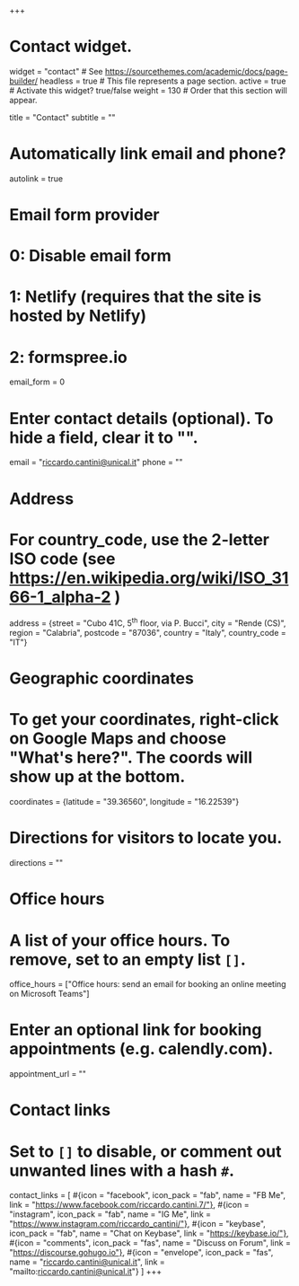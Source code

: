 +++
# Contact widget.
widget = "contact"  # See https://sourcethemes.com/academic/docs/page-builder/
headless = true  # This file represents a page section.
active = true  # Activate this widget? true/false
weight = 130  # Order that this section will appear.

title = "Contact"
subtitle = ""

# Automatically link email and phone?
autolink = true

# Email form provider
#   0: Disable email form
#   1: Netlify (requires that the site is hosted by Netlify)
#   2: formspree.io
email_form = 0

# Enter contact details (optional). To hide a field, clear it to "".
email = "riccardo.cantini@unical.it"
phone = ""

# Address
# For country_code, use the 2-letter ISO code (see https://en.wikipedia.org/wiki/ISO_3166-1_alpha-2 )
address = {street = "Cubo 41C, 5<sup>th</sup> floor, via P. Bucci", city = "Rende (CS)", region = "Calabria", postcode = "87036", country = "Italy", country_code = "IT"}

# Geographic coordinates
# To get your coordinates, right-click on Google Maps and choose "What's here?". The coords will show up at the bottom.
coordinates = {latitude = "39.36560", longitude = "16.22539"}

# Directions for visitors to locate you.
directions = ""

# Office hours
# A list of your office hours. To remove, set to an empty list `[]`.
office_hours = ["Office hours: send an email for booking an online meeting on Microsoft Teams"]

# Enter an optional link for booking appointments (e.g. calendly.com).
appointment_url = ""

# Contact links
#   Set to `[]` to disable, or comment out unwanted lines with a hash `#`.
contact_links = [
  #{icon = "facebook", icon_pack = "fab", name = "FB Me", link = "https://www.facebook.com/riccardo.cantini.7/"},
  #{icon = "instagram", icon_pack = "fab", name = "IG Me", link = "https://www.instagram.com/riccardo_cantini/"},
  #{icon = "keybase", icon_pack = "fab", name = "Chat on Keybase", link = "https://keybase.io/"},
  #{icon = "comments", icon_pack = "fas", name = "Discuss on Forum", link = "https://discourse.gohugo.io"},
  #{icon = "envelope", icon_pack = "fas", name = "riccardo.cantini@unical.it", link = "mailto:riccardo.cantini@unical.it"}
  ]
+++

